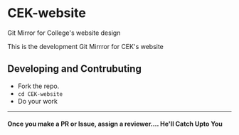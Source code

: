 # CEK-website
Git Mirror for College's website design

This is the development Git Mirrror for CEK's website

## Developing and Contrubuting
- Fork the repo.
- `cd CEK-website`
- Do your work
----
#### Once you make a PR or Issue, assign a reviewer.... He'll Catch Upto You
